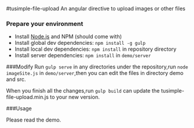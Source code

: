 #tusimple-file-upload
An angular directive to upload images or other files

### Prepare your environment
* Install [Node.js](http://nodejs.org/) and NPM (should come with)
* Install global dev dependencies: `npm install -g gulp`
* Install local dev dependencies: `npm install` in repository directory
* Install server dependencies: `npm install` in `demo/server`

###Modify
Run `gulp serve` in any directories under the repository,run `node imageSite.js` in `demo/server`,then you can edit the files in  directory demo and src.

When you finish all the changes,run `gulp build` can update the tusimple-file-upload.min.js to your new version.

###Usage

Please read the demo. 